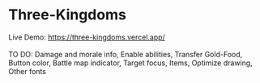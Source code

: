 # Three-Kingdoms
Live Demo: https://three-kingdoms.vercel.app/
<br /><br />
TO DO: Damage and morale info, Enable abilities, Transfer Gold-Food, Button color, Battle map indicator, Target focus, Items, Optimize drawing, Other fonts

<!--
Live Demo: https://anoname112.github.io/Three-Kingdoms/
<br /><br />
Screenshot:
<br />
<a href="https://anoname112.github.io/Three-Kingdoms/">
   <img src="https://raw.githubusercontent.com/Anoname112/Three-Kingdoms/main/ss.png" title="Three Kingdoms">
</a>
-->
